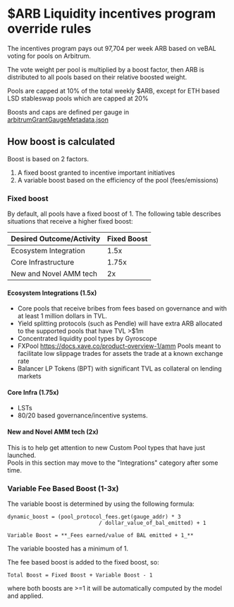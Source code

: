 # $ARB Liquidity incentives program override rules

The incentives program pays out 97,704 per week ARB based on veBAL voting for pools on Arbitrum.

The vote weight per pool is multiplied by a boost factor, then ARB is distributed to all pools based on their relative boosted weight.

Pools are capped at 10% of the total weekly $ARB, except for ETH based LSD stableswap pools which are capped at 20%

Boosts and caps are defined per gauge in [arbitrumGrantGaugeMetadata.json](arbitrumGrantGuageMetadata.json)
## How boost is calculated

Boost is based on 2 factors.

1. A fixed boost granted to incentive important initiatives
2. A variable boost based on the efficiency of the pool (fees/emissions)

### Fixed boost
By default, all pools have a fixed boost of 1.  The following table describes situations that receive a higher fixed boost:

| Desired Outcome/Activity | Fixed Boost |
|--------------------------|-------------|
| Ecosystem Integration    | 1.5x        |
| Core Infrastructure      | 1.75x       |
| New and Novel AMM tech   | 2x          |


#### Ecosystem Integrations (1.5x)
- Core pools that receive bribes from fees based on governance and with at least 1 million dollars in TVL.
- Yield splitting protocols (such as Pendle) will have extra ARB allocated to the supported pools that have TVL >$1m
- Concentrated liquidity pool types by Gyroscope 
- FXPool https://docs.xave.co/product-overview-1/amm Pools meant to facilitate low slippage trades for assets the trade at a known exchange rate
- Balancer LP Tokens (BPT) with significant TVL as collateral on lending markets 


#### Core Infra (1.75x)
- LSTs
- 80/20 based governance/incentive systems.

#### New and Novel AMM tech (2x)
This is to help get attention to new Custom Pool types that have just launched.  
Pools in this section may move to the "Integrations" category after some time.


### Variable Fee Based Boost (1-3x)
The variable boost is determined by using the following formula:
```
dynamic_boost = (pool_protocol_fees.get(gauge_addr) * 3
                             / dollar_value_of_bal_emitted) + 1
```
                             
`Variable Boost = **_Fees earned/value of BAL emitted + 1_**`

The variable boosted has a minimum of 1.

The fee based boost is added to the fixed boost, so:

`Total Boost = Fixed Boost + Variable Boost - 1 `

where both boosts are >=1 it will be automatically computed by the model and applied. 
